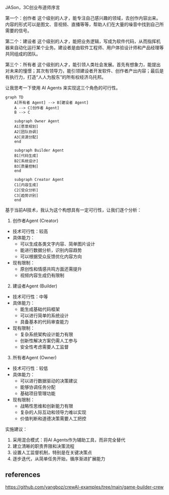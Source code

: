 JASon，3C创业布道师序言

第一个：创作者 这个级别的人才，能专注自己感兴趣的领域，去创作内容出来。内容的形式可以是图文、音视频、直播等等，帮助人们在大量的噪音中找到自己所需要的信号。

第二个：建设者 这个级别的人才，能把业务逻辑，写成为软件代码，从而指挥机器来自动化运行某个业务。建设者是由软件工程师、用户体验设计师和产品经理等共同组成的团队。

第三个：所有者 这个级别的人才，能引领人类社会发展。首先有想象力，能提出对未来的憧憬；其次有领导力，能引领建设者开发软件、创作者产出内容；最后是有执行力，打造“人人为股东”的所有权经济乌托邦。



让我思考一下使用 AI Agents 来实现这三个角色的可行性。



```mermaid
graph TD
    A[所有者 Agent] --> B[建设者 Agent]
    A --> C[创作者 Agent]
    B --> C
    
    subgraph Owner Agent
    A1[愿景规划]
    A2[团队协调]
    A3[资源分配]
    end
    
    subgraph Builder Agent
    B1[代码生成]
    B2[系统设计]
    B3[质量控制]
    end
    
    subgraph Creator Agent
    C1[内容生成]
    C2[受众分析]
    C3[趋势识别]
    end

```

基于当前AI技术，我认为这个构想具有一定可行性，让我们逐个分析：

1. 创作者Agent (Creator)
- 技术可行性：较高
- 具体能力：
  - 可以生成各类文字内容、简单图片设计
  - 能进行数据分析，识别内容趋势
  - 可以根据受众反馈优化内容方向
- 现有限制：
  - 原创性和情感共鸣方面还需提升
  - 视频内容生成仍有限制

2. 建设者Agent (Builder)
- 技术可行性：中等
- 具体能力：
  - 能生成基础代码框架
  - 可以进行简单的系统设计
  - 具备基本的代码审查能力
- 现有限制：
  - 复杂系统架构设计能力有限
  - 创新性解决方案仍需人工参与
  - 安全性考虑需要人工监督

3. 所有者Agent (Owner)
- 技术可行性：较低
- 具体能力：
  - 可以进行数据驱动的决策建议
  - 能够协调任务分配
  - 基础项目管理功能
- 现有限制：
  - 战略性思维和创新能力有限
  - 复杂的人际互动和领导力难以实现
  - 价值判断和道德决策需要人工把控

实施建议：
1. 采用混合模式：将AI Agents作为辅助工具，而非完全替代
2. 建立清晰的职责界限和决策流程
3. 设置人工监督机制，特别是在关键决策点
4. 逐步迭代，从简单任务开始，循序渐进扩展能力

## references

https://github.com/yangboz/crewAI-examples/tree/main/game-builder-crew


